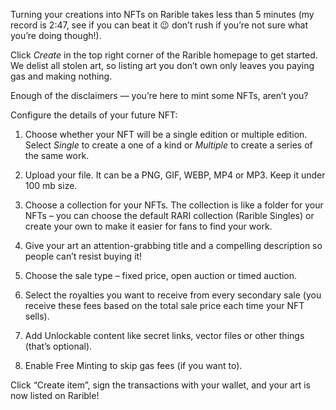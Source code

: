 Turning your creations into NFTs on Rarible takes less than 5 minutes (my record is 2:47, see if you can beat it 😉 don’t rush if you’re not sure what you’re doing though!).

Click _Create_ in the top right corner of the Rarible homepage to get started. We delist all stolen art, so listing art you don’t own only leaves you paying gas and making nothing.

Enough of the disclaimers — you’re here to mint some NFTs, aren’t you?

Configure the details of your future NFT:

1. Choose whether your NFT will be a single edition or multiple edition. Select _Single_ to create a one of a kind or _Multiple_ to create a series of the same work.

2. Upload your file. It can be a PNG, GIF, WEBP, MP4 or MP3. Keep it under 100 mb size.

3. Choose a collection for your NFTs. The collection is like a folder for your NFTs – you can choose the default RARI collection (Rarible Singles) or create your own to make it easier for fans to find your work.

4. Give your art an attention-grabbing title and a compelling description so people can’t resist buying it!

5. Choose the sale type – fixed price, open auction or timed auction.

6. Select the royalties you want to receive from every secondary sale (you receive these fees based on the total sale price each time your NFT sells).

7. Add Unlockable content like secret links, vector files or other things (that’s optional).

8. Enable Free Minting to skip gas fees (if you want to).

Click “Create item”, sign the transactions with your wallet, and your art is now listed on Rarible!
